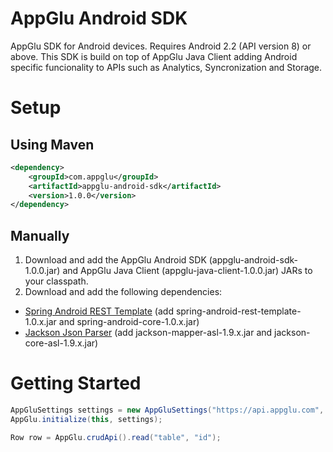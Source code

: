 AppGlu Android SDK
==================

AppGlu SDK for Android devices. Requires Android 2.2 (API version 8) or above.
This SDK is build on top of AppGlu Java Client adding Android specific funcionality to APIs such as Analytics, Syncronization and Storage.

# Setup

## Using Maven

```xml
<dependency>
    <groupId>com.appglu</groupId>
    <artifactId>appglu-android-sdk</artifactId>
    <version>1.0.0</version>
</dependency>
```

## Manually

1. Download and add the AppGlu Android SDK (appglu-android-sdk-1.0.0.jar) and AppGlu Java Client (appglu-java-client-1.0.0.jar) JARs to your classpath.
2. Download and add the following dependencies:

* [Spring Android REST Template](http://www.springsource.org/spring-android) (add spring-android-rest-template-1.0.x.jar and spring-android-core-1.0.x.jar)
* [Jackson Json Parser](http://jackson.codehaus.org) (add jackson-mapper-asl-1.9.x.jar and jackson-core-asl-1.9.x.jar)

# Getting Started

```java
AppGluSettings settings = new AppGluSettings("https://api.appglu.com", "appKey", "appSecret");
AppGlu.initialize(this, settings);

Row row = AppGlu.crudApi().read("table", "id");
```




